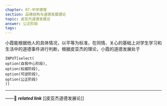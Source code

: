 ```yaml
---
chapter: 07-中学德育
section: 品德结构与道德发展理论
topic: 皮亚杰道德发展论
answer: 公正阶段
tags:
---
```


小霞能根据他人的具体情况，以平等为标准，在同情、关心的基础上对学生学习和生活中的道德事件进行判断，根据皮亚杰的理论，小霞的道德发展处于

```meta-bind
INPUT[select(
option(自我中心阶段),
option(权威阶段),
option(可逆阶段),
option(公正阶段)
)]
```

---
——🔗 ***related link*** [[皮亚杰道德发展论]]